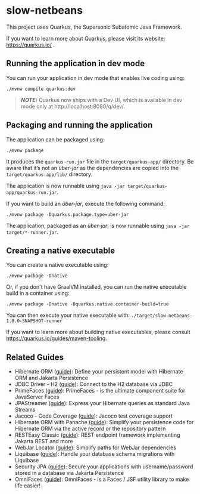 # slow-netbeans

This project uses Quarkus, the Supersonic Subatomic Java Framework.

If you want to learn more about Quarkus, please visit its website: https://quarkus.io/ .

## Running the application in dev mode

You can run your application in dev mode that enables live coding using:
```shell script
./mvnw compile quarkus:dev
```

> **_NOTE:_**  Quarkus now ships with a Dev UI, which is available in dev mode only at http://localhost:8080/q/dev/.

## Packaging and running the application

The application can be packaged using:
```shell script
./mvnw package
```
It produces the `quarkus-run.jar` file in the `target/quarkus-app/` directory.
Be aware that it’s not an _über-jar_ as the dependencies are copied into the `target/quarkus-app/lib/` directory.

The application is now runnable using `java -jar target/quarkus-app/quarkus-run.jar`.

If you want to build an _über-jar_, execute the following command:
```shell script
./mvnw package -Dquarkus.package.type=uber-jar
```

The application, packaged as an _über-jar_, is now runnable using `java -jar target/*-runner.jar`.

## Creating a native executable

You can create a native executable using: 
```shell script
./mvnw package -Dnative
```

Or, if you don't have GraalVM installed, you can run the native executable build in a container using: 
```shell script
./mvnw package -Dnative -Dquarkus.native.container-build=true
```

You can then execute your native executable with: `./target/slow-netbeans-1.0.0-SNAPSHOT-runner`

If you want to learn more about building native executables, please consult https://quarkus.io/guides/maven-tooling.

## Related Guides

- Hibernate ORM ([guide](https://quarkus.io/guides/hibernate-orm)): Define your persistent model with Hibernate ORM and Jakarta Persistence
- JDBC Driver - H2 ([guide](https://quarkus.io/guides/datasource)): Connect to the H2 database via JDBC
- PrimeFaces ([guide](https://quarkiverse.github.io/quarkiverse-docs/quarkus-primefaces/dev/)): PrimeFaces - is the ultimate component suite for JavaServer Faces
- JPAStreamer ([guide](https://quarkiverse.github.io/quarkiverse-docs/quarkus-jpastreamer/dev/)): Express your Hibernate queries as standard Java Streams
- Jacoco - Code Coverage ([guide](https://quarkus.io/guides/tests-with-coverage)): Jacoco test coverage support
- Hibernate ORM with Panache ([guide](https://quarkus.io/guides/hibernate-orm-panache)): Simplify your persistence code for Hibernate ORM via the active record or the repository pattern
- RESTEasy Classic ([guide](https://quarkus.io/guides/resteasy)): REST endpoint framework implementing Jakarta REST and more
- WebJar Locator ([guide](https://quarkus.io/guides/http-reference#webjar-locator-support)): Simplify paths for WebJar dependencies
- Liquibase ([guide](https://quarkus.io/guides/liquibase)): Handle your database schema migrations with Liquibase
- Security JPA ([guide](https://quarkus.io/guides/security-getting-started)): Secure your applications with username/password stored in a database via Jakarta Persistence
- OmniFaces ([guide](https://quarkiverse.github.io/quarkiverse-docs/quarkus-omnifaces/dev/)): OmniFaces - is a Faces / JSF utility library to make life easier!
